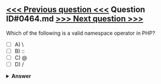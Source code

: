 [<<< Previous question <<<](0463.md)   Question ID#0464.md   [>>> Next question >>>](0465.md)
---

Which of the following is a valid namespace operator in PHP?

- [ ] A) \
- [ ] B) ::
- [ ] C) @
- [ ] D) /

<details><summary><b>Answer</b></summary>
<p>
  Answer: <strong>A</strong>
</p>
</details>
